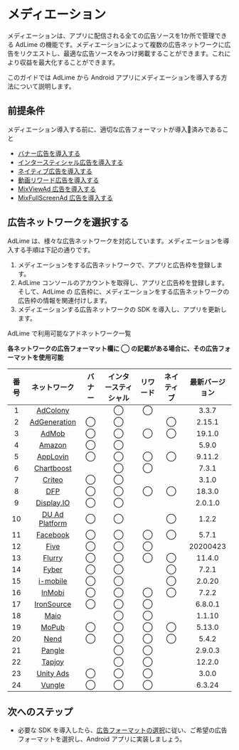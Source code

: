 # メディエーション
メディエーションは、アプリに配信される全ての広告ソースを1か所で管理できる AdLime の機能です。メディエーションによって複数の広告ネットワークに広告をリクエストし、最適な広告ソースをみつけ掲載することができます。これにより収益を最大化することができます。

このガイドでは AdLime から Android アプリにメディエーションを導入する方法について説明します。

##  前提条件

メディエーション導入する前に、適切な広告フォーマットが導入済みであること

- [バナー広告を導入する](./banner.md)
- [インタースティシャル広告を導入する](./Interstitial.md)
- [ネイティブ広告を導入する](./native.md)
- [動画リワード広告を導入する](./rewarded.md)
- [MixViewAd 広告を導入する](./mixviewad.md)
- [MixFullScreenAd 広告を導入する](./mixfullscreenad.md)

## 広告ネットワークを選択する

 AdLime は、様々な広告ネットワークを対応しています。メディエーションを導入する手順は下記の通りです。

 1. メディエーションをする広告ネットワークで、アプリと広告枠を登録します。
 2. AdLime コンソールのアカウントを取得し、アプリと広告枠を登録します。そして、AdLime の 広告枠に、メディエーションをする広告ネットワークの広告枠の情報を関連付けします。
 3. メディエーションする広告ネットワークの SDK を導入し、アプリを更新します。


AdLime で利用可能なアドネットワーク一覧

**各ネットワークの広告フォーマット欄に ◯ の記載がある場合に、その広告フォーマットを使用可能**

| 番号 | ネットワーク | バナー  | インタースティシャル | リワード | ネイティブ | 最新バージョン | 
|:---:| :--------------------------------------: | :----: | :----------: | :------: | :----: |:-------------: |
| 1   | [AdColony](./mediation_adcolony.md)      |        | ◯            | ◯        |        | 3.3.7          | 
| 2   | [AdGeneration](./mediation_adgeneration.md)| ◯    | ◯            |          | ◯      | 2.15.1         | 
| 3   | [AdMob](./mediation_admob.md)            | ◯      | ◯            | ◯        | ◯      | 19.1.0         | 
| 4   | [Amazon](./mediation_amazon.md)          | ◯      | ◯            |          |        | 5.9.0          | 
| 5   | [AppLovin](./mediation_applovin.md)      | ◯      | ◯            | ◯        | ◯      | 9.11.2         | 
| 6   | [Chartboost](./mediation_chartboost.md)  |        | ◯            | ◯        |        | 7.3.1          |
| 7   | [Criteo](./mediation_criteo.md)          | ◯      | ◯            |          |        | 3.1.0          |
| 8   | [DFP](./mediation_dfp.md)                | ◯      | ◯            | ◯        | ◯      | 18.3.0         |
| 9   | [Display.IO](./mediation_display_io.md)  | ◯      | ◯            |          |        | 2.0.1.0        | 
| 10  | [DU Ad Platform](./mediation_du_ad_platform.md) | ◯  | ◯         |          | ◯      | 1.2.2          | 
| 11  | [Facebook](./mediation_facebook.md)      | ◯      | ◯            | ◯        | ◯      | 5.7.1          | 
| 12  | [Five](./mediation_five.md)              | ◯      | ◯            | ◯        |        | 20200423       |
| 13  | [Flurry](./mediation_flurry.md)          | ◯      | ◯            | ◯        | ◯      | 11.4.0         | 
| 14  | [Fyber](./mediation_fyber.md)            | ◯      | ◯            |          | ◯      | 7.2.1          | 
| 15  | [i-mobile](./mediation_imobile.md)       | ◯      | ◯            |          | ◯      | 2.0.20         | 
| 16  | [InMobi](./mediation_inmobi.md)          | ◯      | ◯            | ◯        | ◯      | 7.2.2          |
| 17  | [IronSource](./mediation_ironsource.md)  | ◯      | ◯            | ◯        |        | 6.8.0.1        |
| 18  | [Maio](./mediation_maio.md)              |        | ◯            | ◯        |        | 1.1.10         | 
| 19  | [MoPub](./mediation_mopub.md)            | ◯      | ◯            | ◯        | ◯      | 5.13.0         |
| 20  | [Nend](./mediation_nend.md)              | ◯      | ◯            | ◯        | ◯      | 5.4.2          | 
| 21  | [Pangle](./mediation_pangle.md)          |        | ◯            | ◯        |        | 2.9.0.3        |
| 22  | [Tapjoy](./mediation_tapjoy.md)          |        | ◯            | ◯        |        | 12.2.0         | 
| 23  | [Unity Ads](./mediation_unity_ads.md)    | ◯      | ◯            | ◯        |        | 3.0.0          | 
| 24  | [Vungle](./mediation_vungle.md)          | ◯      | ◯            | ◯        |        | 6.3.24         |


## 次へのステップ
- 必要な SDK を導入したら、[広告フォーマットの選択](./adformat.md)に従い、ご希望の広告フォーマットを選択し、Android アプリに実装しましょう。